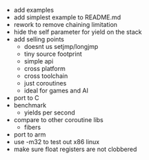 - add examples
- add simplest example to README.md
- rework to remove chaining limitation
- hide the self parameter for yield on the stack
- add selling points
    - doesnt us setjmp/longjmp
    - tiny source footprint
    - simple api
    - cross platform
    - cross toolchain
    - just coroutines
    - ideal for games and AI
- port to C
- benchmark
    - yields per second
- compare to other coroutine libs
    - fibers
- port to arm
- use -m32 to test out x86 linux
- make sure float registers are not clobbered